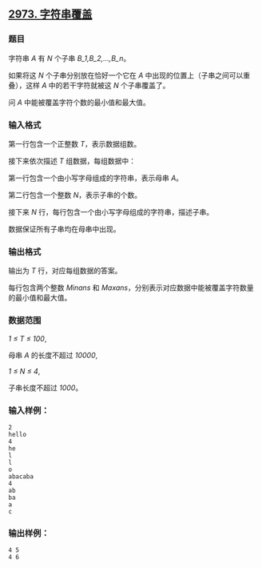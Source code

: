 ## [2973. 字符串覆盖](https://www.acwing.com/problem/content/2976/)

### 题目

字符串 *A* 有 *N* 个子串 *B_1,B_2,…,B_n*。

如果将这 *N* 个子串分别放在恰好一个它在 *A* 中出现的位置上（子串之间可以重叠），这样 *A* 中的若干字符就被这 *N* 个子串覆盖了。

问 *A* 中能被覆盖字符个数的最小值和最大值。

### 输入格式

第一行包含一个正整数 *T*，表示数据组数。

接下来依次描述 *T* 组数据，每组数据中：

第一行包含一个由小写字母组成的字符串，表示母串 *A*。

第二行包含一个整数 *N*，表示子串的个数。

接下来 *N* 行，每行包含一个由小写字母组成的字符串，描述子串。

数据保证所有子串均在母串中出现。

### 输出格式

输出为 *T* 行，对应每组数据的答案。

每行包含两个整数 *Minans* 和 *Maxans*，分别表示对应数据中能被覆盖字符数量的最小值和最大值。

### 数据范围

*1 ≤ T ≤ 100*,

母串 *A* 的长度不超过 *10000*,

*1 ≤ N ≤ 4*,

子串长度不超过 *1000*。

### 输入样例：

```
2
hello
4
he
l
l
o
abacaba
4
ab
ba
a
c
```

### 输出样例：

```
4 5
4 6
```
